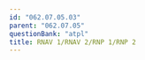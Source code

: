 ```yaml
---
id: "062.07.05.03"
parent: "062.07.05"
questionBank: "atpl"
title: RNAV 1/RNAV 2/RNP 1/RNP 2
---
```


